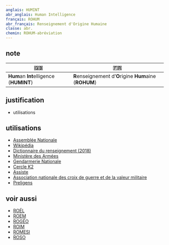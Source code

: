 ```yaml
---
anglais: HUMINT
abr_anglais: Human Intelligence
français: ROHUM
abr_français: Renseignement d'Origine Humaine
classe: abr.
chemin: ROHUM-abréviation
---
```

## note

🇬🇧 | 🇫🇷
---|---
**Hum**an **Int**elligence (**HUMINT**)|**R**enseignement d’**O**rigine **Hum**aine (**ROHUM**)

## justification

- utilisations

## utilisations

- [Assemblée Nationale](https://www.assemblee-nationale.fr/14/cr-cdef/12-13/c1213055.asp)
- [Wikipédia](https://fr.wikipedia.org/wiki/Renseignement_d%27origine_humaine)
- [Dictionnaire du renseignement (2018)](https://www.cairn.info/dictionnaire-du-renseignement--9782262070564-page-661.htm)
- [Ministère des Armées](https://www.defense.gouv.fr/ema/actualites/cohesiondefense-operationnelles-portrait-dune-analyste-renseignement-dorigine-humaine-a-direction)
- [Gendarmerie Nationale](https://www.gendarmerie.interieur.gouv.fr/crgn/content/download/1772/file/NOTE_CREOGN_90_renseignement_humain.pdf)
- [Cercle K2](https://cercle-k2.fr/etudes/aux-sources-du-renseignement)
- [Assiste](https://assiste.com/Encyclopedie/ROHUM.html)
- [Association nationale des croix de guerre et de la valeur militaire](https://croixdeguerre-valeurmilitaire.fr/drm-des-moyens-de-haute-technologie-pour-le-recueil-de-renseignements/)
- [Preligens](https://www.preligens.com/fr/produits/ai-factory)

## voir aussi

- [ROÉL](ROÉL-abréviation.html)
- [ROEM](ROEM-abréviation.html)
- [ROGÉO](ROGÉO-abréviation.html)
- [ROIM](ROIM-abréviation.html)
- [ROMESI](ROMESI-abréviation.html)
- [ROSO](ROSO-abréviation.html)
